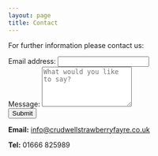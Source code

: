 ```yaml
---
layout: page
title: Contact
---
```


For further information please contact us:


<form action="https://formspree.io/info@crudwellstrawberryfayre.co.uk" method="POST">
  <div class="form-group">
    <label for="email">Email address:</label>
    <input type="email" class="form-control" id="email" name="_replyto">
  </div>
  <div class="form-group">
    <label for="content">Message:</label>
    <textarea type="text" class="form-control" id="content" name="content" rows="5" placeholder="What would you like to say?"></textarea>
  </div>
    <input type="hidden" name="_next" value="{{ site.baseurl }}/thanks/" />
    <input type="text" name="_gotcha" style="display:none" />
  <button type="submit" class="btn btn-default">Submit</button>
</form>


**Email:** <info@crudwellstrawberryfayre.co.uk>

**Tel:** 01666 825989

